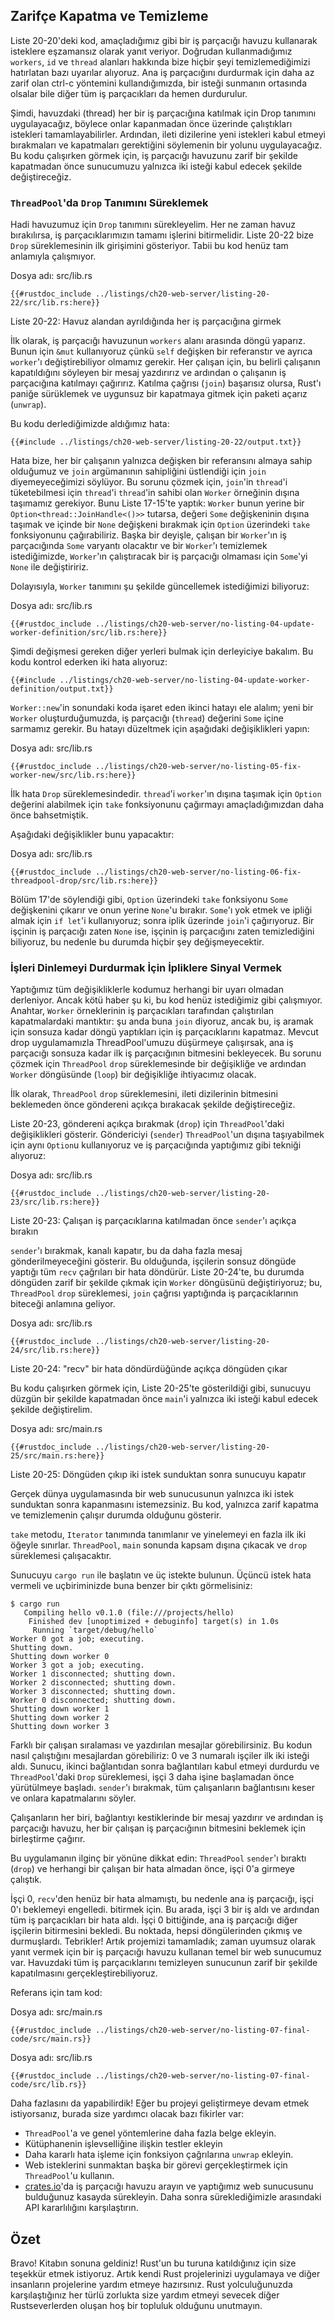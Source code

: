 ## Zarifçe Kapatma ve Temizleme

Liste 20-20'deki kod, amaçladığımız gibi bir iş parçacığı havuzu kullanarak isteklere eşzamansız olarak yanıt veriyor. 
Doğrudan kullanmadığımız `workers`, `id` ve `thread` alanları hakkında bize hiçbir şeyi temizlemediğimizi hatırlatan bazı uyarılar alıyoruz. 
Ana iş parçacığını durdurmak için daha az zarif olan <span class="keystroke">ctrl-c</span> yöntemini kullandığımızda, bir isteği sunmanın ortasında olsalar bile diğer tüm iş parçacıkları da hemen durdurulur. 

Şimdi, havuzdaki (thread) her bir iş parçacığına katılmak için Drop tanımını uygulayacağız, böylece onlar kapanmadan önce üzerinde çalıştıkları istekleri tamamlayabilirler. 
Ardından, ileti dizilerine yeni istekleri kabul etmeyi bırakmaları ve kapatmaları gerektiğini söylemenin bir yolunu uygulayacağız. 
Bu kodu çalışırken görmek için, iş parçacığı havuzunu zarif bir şekilde kapatmadan önce sunucumuzu yalnızca iki isteği kabul edecek şekilde değiştireceğiz.

### `ThreadPool`'da `Drop` Tanımını Süreklemek

Hadi havuzumuz için `Drop` tanımını sürekleyelim. Her ne zaman havuz bırakılırsa,
iş parçacıklarımızın tamamı işlerini bitirmelidir. Liste 20-22 bize `Drop` süreklemesinin
ilk girişimini gösteriyor. Tabii bu kod henüz tam anlamıyla çalışmıyor.

<span class="filename">Dosya adı: src/lib.rs</span>

```rust,ignore,does_not_compile
{{#rustdoc_include ../listings/ch20-web-server/listing-20-22/src/lib.rs:here}}
```

<span class="caption">Liste 20-22: Havuz alandan ayrıldığında her iş parçacığına girmek</span>

İlk olarak, iş parçacığı havuzunun `workers` alanı arasında döngü yaparız. 
Bunun için `&mut` kullanıyoruz çünkü `self` değişken bir referanstır ve ayrıca `worker`'ı değiştirebiliyor olmamız gerekir. 
Her çalışan için, bu belirli çalışanın kapatıldığını söyleyen bir mesaj yazdırırız ve ardından o çalışanın iş parçacığına katılmayı çağırırız. 
Katılma çağrısı (`join`) başarısız olursa, Rust'ı paniğe sürüklemek ve uygunsuz bir kapatmaya gitmek için paketi açarız (`unwrap`).

Bu kodu derlediğimizde aldığımız hata:

```console
{{#include ../listings/ch20-web-server/listing-20-22/output.txt}}
```

Hata bize, her bir çalışanın yalnızca değişken bir referansını almaya sahip olduğumuz ve `join` argümanının sahipliğini üstlendiği için `join` diyemeyeceğimizi söylüyor. Bu sorunu çözmek için, `join`'in `thread`'i tüketebilmesi için `thread`'i `thread`'in sahibi olan `Worker` örneğinin dışına taşımamız gerekiyor. 
Bunu Liste 17-15'te yaptık: 
`Worker` bunun yerine bir `Option<thread::JoinHandle<()>>` tutarsa, değeri `Some` değişkeninin dışına taşımak ve içinde bir `None` değişkeni bırakmak için `Option` üzerindeki `take` fonksiyonunu çağırabiliriz. Başka bir deyişle, çalışan bir `Worker`'ın iş parçacığında `Some` varyantı olacaktır ve bir `Worker`'ı temizlemek istediğimizde, `Worker`'ın çalıştıracak bir iş parçacığı olmaması için `Some`'yi `None` ile değiştiririz.

Dolayısıyla, `Worker` tanımını şu şekilde güncellemek istediğimizi biliyoruz:

<span class="filename">Dosya adı: src/lib.rs</span>

```rust,ignore,does_not_compile
{{#rustdoc_include ../listings/ch20-web-server/no-listing-04-update-worker-definition/src/lib.rs:here}}
```

Şimdi değişmesi gereken diğer yerleri bulmak için derleyiciye bakalım. 
Bu kodu kontrol ederken iki hata alıyoruz:

```console
{{#include ../listings/ch20-web-server/no-listing-04-update-worker-definition/output.txt}}
```

`Worker::new`'in sonundaki koda işaret eden ikinci hatayı ele alalım; yeni bir `Worker` oluşturduğumuzda, 
iş parçacığı (`thread`) değerini `Some` içine sarmamız gerekir. Bu hatayı düzeltmek için aşağıdaki değişiklikleri yapın:

<span class="filename">Dosya adı: src/lib.rs</span>

```rust,ignore,does_not_compile
{{#rustdoc_include ../listings/ch20-web-server/no-listing-05-fix-worker-new/src/lib.rs:here}}
```

İlk hata `Drop` süreklemesindedir. `thread`'i `worker`'ın dışına taşımak için `Option` değerini alabilmek için `take` 
fonksiyonunu çağırmayı amaçladığımızdan daha önce bahsetmiştik. 

Aşağıdaki değişiklikler bunu yapacaktır:

<span class="filename">Dosya adı: src/lib.rs</span>

```rust,ignore,not_desired_behavior
{{#rustdoc_include ../listings/ch20-web-server/no-listing-06-fix-threadpool-drop/src/lib.rs:here}}
```

Bölüm 17'de söylendiği gibi, `Option` üzerindeki `take` fonksiyonu `Some` değişkenini çıkarır ve onun yerine `None`'u bırakır. 
`Some`'ı yok etmek ve ipliği almak için `if let`'i kullanıyoruz; sonra iplik üzerinde `join`'i çağırıyoruz. 
Bir işçinin iş parçacığı zaten `None` ise, işçinin iş parçacığını zaten temizlediğini biliyoruz, 
bu nedenle bu durumda hiçbir şey değişmeyecektir.

### İşleri Dinlemeyi Durdurmak İçin İpliklere Sinyal Vermek

Yaptığımız tüm değişikliklerle kodumuz herhangi bir uyarı olmadan derleniyor.
Ancak kötü haber şu ki, bu kod henüz istediğimiz gibi çalışmıyor. Anahtar, `Worker` örneklerinin 
iş parçacıkları tarafından çalıştırılan kapatmalardaki mantıktır: şu anda buna `join` diyoruz, ancak bu, iş aramak için sonsuza kadar döngü yaptıkları için iş parçacıklarını kapatmaz. Mevcut drop uygulamamızla ThreadPool'umuzu düşürmeye çalışırsak, ana iş parçacığı sonsuza kadar ilk iş parçacığının bitmesini bekleyecek. Bu sorunu çözmek için `ThreadPool` `drop` süreklemesinde bir değişikliğe ve ardından `Worker` döngüsünde (`loop`) bir değişikliğe ihtiyacımız olacak. 

İlk olarak, `ThreadPool` `drop` süreklemesini, ileti dizilerinin bitmesini beklemeden önce göndereni açıkça bırakacak şekilde değiştireceğiz.

Liste 20-23, göndereni açıkça bırakmak (`drop`) için `ThreadPool`'daki değişiklikleri gösterir. Göndericiyi (`sender`) `ThreadPool`'un dışına taşıyabilmek için aynı `Option`u kullanıyoruz ve iş parçacığında yaptığımız gibi tekniği alıyoruz:


<span class="filename">Dosya adı: src/lib.rs</span>

```rust,noplayground,not_desired_behavior
{{#rustdoc_include ../listings/ch20-web-server/listing-20-23/src/lib.rs:here}}
```

<span class="caption">Liste 20-23: Çalışan iş parçacıklarına katılmadan önce `sender`'ı açıkça bırakın</span>

`sender`'ı bırakmak, kanalı kapatır, bu da daha fazla mesaj gönderilmeyeceğini gösterir. Bu olduğunda, 
işçilerin sonsuz döngüde yaptığı tüm `recv` çağrıları bir hata döndürür. Liste 20-24'te, bu durumda 
döngüden zarif bir şekilde çıkmak için `Worker` döngüsünü değiştiriyoruz; bu, `ThreadPool` `drop` süreklemesi, `join` çağrısı yaptığında iş parçacıklarının biteceği anlamına geliyor.

<span class="filename">Dosya adı: src/lib.rs</span>

```rust,noplayground
{{#rustdoc_include ../listings/ch20-web-server/listing-20-24/src/lib.rs:here}}
```

<span class="caption">Liste 20-24: "recv" bir hata döndürdüğünde açıkça döngüden çıkar</span>

Bu kodu çalışırken görmek için, Liste 20-25'te gösterildiği gibi, 
sunucuyu düzgün bir şekilde kapatmadan önce `main`'i yalnızca iki isteği kabul edecek şekilde değiştirelim.

<span class="filename">Dosya adı: src/main.rs</span>

```rust,ignore
{{#rustdoc_include ../listings/ch20-web-server/listing-20-25/src/main.rs:here}}
```

<span class="caption">Liste 20-25: Döngüden çıkıp iki istek sunduktan sonra sunucuyu kapatır</span>

Gerçek dünya uygulamasında bir web sunucusunun yalnızca iki istek sunduktan sonra kapanmasını istemezsiniz. 
Bu kod, yalnızca zarif kapatma ve temizlemenin çalışır durumda olduğunu gösterir. 

`take` metodu, `Iterator` tanımında tanımlanır ve yinelemeyi en fazla ilk iki öğeyle sınırlar. 
`ThreadPool`, `main` sonunda kapsam dışına çıkacak ve `drop` süreklemesi çalışacaktır. 

Sunucuyu `cargo run` ile başlatın ve üç istekte bulunun. 
Üçüncü istek hata vermeli ve uçbiriminizde buna benzer bir çıktı görmelisiniz:

<!-- manual-regeneration
cd listings/ch20-web-server/listing-20-25
cargo run
curl http://127.0.0.1:7878
curl http://127.0.0.1:7878
curl http://127.0.0.1:7878
third request will error because server will have shut down
copy output below
Can't automate because the output depends on making requests
-->

```console
$ cargo run
   Compiling hello v0.1.0 (file:///projects/hello)
    Finished dev [unoptimized + debuginfo] target(s) in 1.0s
     Running `target/debug/hello`
Worker 0 got a job; executing.
Shutting down.
Shutting down worker 0
Worker 3 got a job; executing.
Worker 1 disconnected; shutting down.
Worker 2 disconnected; shutting down.
Worker 3 disconnected; shutting down.
Worker 0 disconnected; shutting down.
Shutting down worker 1
Shutting down worker 2
Shutting down worker 3
```

Farklı bir çalışan sıralaması ve yazdırılan mesajlar görebilirsiniz. 
Bu kodun nasıl çalıştığını mesajlardan görebiliriz: 
0 ve 3 numaralı işçiler ilk iki isteği aldı. Sunucu, ikinci bağlantıdan sonra bağlantıları kabul etmeyi durdurdu ve `ThreadPool`'daki 
`Drop` süreklemesi, işçi 3 daha işine başlamadan önce yürütülmeye başladı. `sender`'ı bırakmak, tüm çalışanların bağlantısını keser ve onlara kapatmalarını söyler. 

Çalışanların her biri, bağlantıyı kestiklerinde bir mesaj yazdırır ve ardından iş parçacığı havuzu, her bir çalışan iş parçacığının bitmesini beklemek için birleştirme çağırır. 

Bu uygulamanın ilginç bir yönüne dikkat edin: `ThreadPool` `sender`'ı bıraktı (`drop`) ve herhangi bir çalışan bir hata almadan önce, 
işçi 0'a girmeye çalıştık. 

İşçi 0, `recv`'den henüz bir hata almamıştı, bu nedenle ana iş parçacığı, işçi 0'ı beklemeyi engelledi. bitirmek için. Bu arada, işçi 3 bir iş aldı ve ardından tüm iş parçacıkları bir hata aldı. İşçi 0 bittiğinde, ana iş parçacığı diğer işçilerin bitirmesini bekledi. 
Bu noktada, hepsi döngülerinden çıkmış ve durmuşlardı. Tebrikler! Artık projemizi tamamladık; zaman uyumsuz olarak yanıt vermek için bir iş parçacığı havuzu kullanan temel bir web sunucumuz var. Havuzdaki tüm iş parçacıklarını temizleyen sunucunun zarif bir şekilde kapatılmasını gerçekleştirebiliyoruz. 

Referans için tam kod:

<span class="filename">Dosya adı: src/main.rs</span>

```rust,ignore
{{#rustdoc_include ../listings/ch20-web-server/no-listing-07-final-code/src/main.rs}}
```

<span class="filename">Dosya adı: src/lib.rs</span>

```rust,noplayground
{{#rustdoc_include ../listings/ch20-web-server/no-listing-07-final-code/src/lib.rs}}
```

Daha fazlasını da yapabilirdik! Eğer bu projeyi geliştirmeye devam etmek istiyorsanız, burada
size yardımcı olacak bazı fikirler var:

* `ThreadPool`'a ve genel yöntemlerine daha fazla belge ekleyin.
* Kütüphanenin işlevselliğine ilişkin testler ekleyin
* Daha kararlı hata işleme için fonksiyon çağrılarına `unwrap` ekleyin.
* Web isteklerini sunmaktan başka bir görevi gerçekleştirmek için `ThreadPool`'u kullanın.
* [crates.io](https://crates.io/)'da iş parçacığı havuzu arayın ve
  yaptığımız web sunucusunu bulduğunuz kasayda sürekleyin.
  Daha sonra süreklediğimizle arasındaki API kararlılığını karşılaştırın.

## Özet

Bravo! 
Kitabın sonuna geldiniz! 
Rust'un bu turuna katıldığınız için size teşekkür etmek istiyoruz. 
Artık kendi Rust projelerinizi uygulamaya ve diğer insanların projelerine yardım etmeye hazırsınız. 
Rust yolculuğunuzda karşılaştığınız her türlü zorlukta size yardım etmeyi sevecek diğer Rustseverlerden 
oluşan hoş bir topluluk olduğunu unutmayın.
